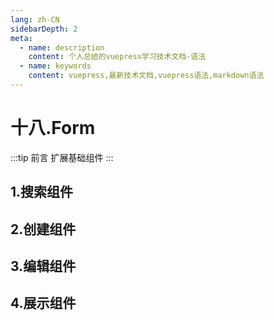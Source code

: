 ```yaml
---
lang: zh-CN
sidebarDepth: 2
meta:
  - name: description
    content: 个人总结的vuepress学习技术文档-语法
  - name: keywords
    content: vuepress,最新技术文档,vuepress语法,markdown语法
---
```


# 十八.Form

:::tip 前言
扩展基础组件
:::

## 1.搜索组件

<demo src="./formSearch.vue"></demo>

## 2.创建组件

<demo src="./formCreate.vue"></demo>

## 3.编辑组件

<demo src="./formEdit.vue"></demo>

## 4.展示组件

<demo src="./formView.vue"></demo>
